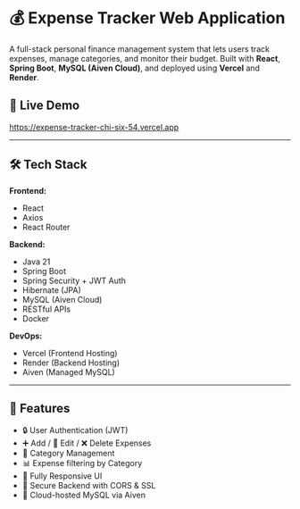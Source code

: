# 💰 Expense Tracker Web Application

A full-stack personal finance management system that lets users track expenses, manage categories, and monitor their budget. Built with **React**, **Spring Boot**, **MySQL (Aiven Cloud)**, and deployed using **Vercel** and **Render**.

## 🚀 Live Demo
https://expense-tracker-chi-six-54.vercel.app

---

## 🛠 Tech Stack

**Frontend:**
- React
- Axios
- React Router

**Backend:**
- Java 21
- Spring Boot
- Spring Security + JWT Auth
- Hibernate (JPA)
- MySQL (Aiven Cloud)
- RESTful APIs
- Docker

**DevOps:**
- Vercel (Frontend Hosting)
- Render (Backend Hosting)
- Aiven (Managed MySQL)

---

## 🔐 Features

- 🔒 User Authentication (JWT)
- ➕ Add / 📝 Edit / ❌ Delete Expenses
- 📁 Category Management
- 📊 Expense filtering by Category
- 📱 Fully Responsive UI
- 🔗 Secure Backend with CORS & SSL
- 💾 Cloud-hosted MySQL via Aiven


